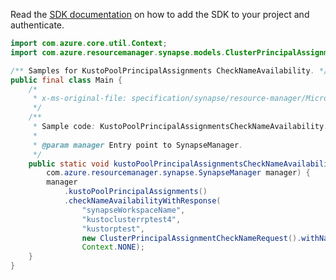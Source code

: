 Read the [SDK documentation](https://github.com/Azure/azure-sdk-for-java/blob/azure-resourcemanager-synapse_1.0.0-beta.5/sdk/synapse/azure-resourcemanager-synapse/README.md) on how to add the SDK to your project and authenticate.

```java
import com.azure.core.util.Context;
import com.azure.resourcemanager.synapse.models.ClusterPrincipalAssignmentCheckNameRequest;

/** Samples for KustoPoolPrincipalAssignments CheckNameAvailability. */
public final class Main {
    /*
     * x-ms-original-file: specification/synapse/resource-manager/Microsoft.Synapse/preview/2021-06-01-preview/examples/KustoPoolPrincipalAssignmentsCheckNameAvailability.json
     */
    /**
     * Sample code: KustoPoolPrincipalAssignmentsCheckNameAvailability.
     *
     * @param manager Entry point to SynapseManager.
     */
    public static void kustoPoolPrincipalAssignmentsCheckNameAvailability(
        com.azure.resourcemanager.synapse.SynapseManager manager) {
        manager
            .kustoPoolPrincipalAssignments()
            .checkNameAvailabilityWithResponse(
                "synapseWorkspaceName",
                "kustoclusterrptest4",
                "kustorptest",
                new ClusterPrincipalAssignmentCheckNameRequest().withName("kustoprincipal1"),
                Context.NONE);
    }
}
```
